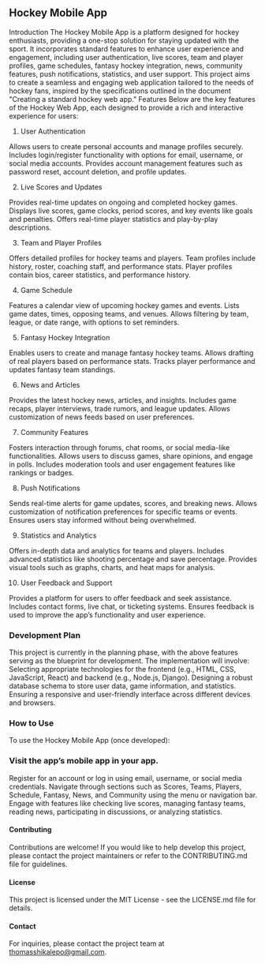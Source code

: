 ## Hockey Mobile App
Introduction
The Hockey Mobile App is a platform designed for hockey enthusiasts, providing a one-stop solution for staying updated with the sport. It incorporates standard features to enhance user experience and engagement, including user authentication, live scores, team and player profiles, game schedules, fantasy hockey integration, news, community features, push notifications, statistics, and user support. This project aims to create a seamless and engaging web application tailored to the needs of hockey fans, inspired by the specifications outlined in the document "Creating a standard hockey web app."
Features
Below are the key features of the Hockey Web App, each designed to provide a rich and interactive experience for users:
1. User Authentication

Allows users to create personal accounts and manage profiles securely.
Includes login/register functionality with options for email, username, or social media accounts.
Provides account management features such as password reset, account deletion, and profile updates.

2. Live Scores and Updates

Provides real-time updates on ongoing and completed hockey games.
Displays live scores, game clocks, period scores, and key events like goals and penalties.
Offers real-time player statistics and play-by-play descriptions.

3. Team and Player Profiles

Offers detailed profiles for hockey teams and players.
Team profiles include history, roster, coaching staff, and performance stats.
Player profiles contain bios, career statistics, and performance history.

4. Game Schedule

Features a calendar view of upcoming hockey games and events.
Lists game dates, times, opposing teams, and venues.
Allows filtering by team, league, or date range, with options to set reminders.

5. Fantasy Hockey Integration

Enables users to create and manage fantasy hockey teams.
Allows drafting of real players based on performance stats.
Tracks player performance and updates fantasy team standings.

6. News and Articles

Provides the latest hockey news, articles, and insights.
Includes game recaps, player interviews, trade rumors, and league updates.
Allows customization of news feeds based on user preferences.

7. Community Features

Fosters interaction through forums, chat rooms, or social media-like functionalities.
Allows users to discuss games, share opinions, and engage in polls.
Includes moderation tools and user engagement features like rankings or badges.

8. Push Notifications

Sends real-time alerts for game updates, scores, and breaking news.
Allows customization of notification preferences for specific teams or events.
Ensures users stay informed without being overwhelmed.

9. Statistics and Analytics

Offers in-depth data and analytics for teams and players.
Includes advanced statistics like shooting percentage and save percentage.
Provides visual tools such as graphs, charts, and heat maps for analysis.

10. User Feedback and Support

Provides a platform for users to offer feedback and seek assistance.
Includes contact forms, live chat, or ticketing systems.
Ensures feedback is used to improve the app’s functionality and user experience.

### Development Plan
This project is currently in the planning phase, with the above features serving as the blueprint for development. The implementation will involve:
<br>
Selecting appropriate technologies for the frontend (e.g., HTML, CSS, JavaScript, React) and backend (e.g., Node.js, Django).
Designing a robust database schema to store user data, game information, and statistics.
Ensuring a responsive and user-friendly interface across different devices and browsers.

### How to Use
To use the Hockey Mobile App (once developed):

### Visit the app’s mobile app in your app.
Register for an account or log in using email, username, or social media credentials.
Navigate through sections such as Scores, Teams, Players, Schedule, Fantasy, News, and Community using the menu or navigation bar.
Engage with features like checking live scores, managing fantasy teams, reading news, participating in discussions, or analyzing statistics.

#### Contributing
Contributions are welcome! If you would like to help develop this project, please contact the project maintainers or refer to the CONTRIBUTING.md file for guidelines.
#### License
This project is licensed under the MIT License - see the LICENSE.md file for details.
#### Contact
For inquiries, please contact the project team at thomasshikalepo@gmail.com.
